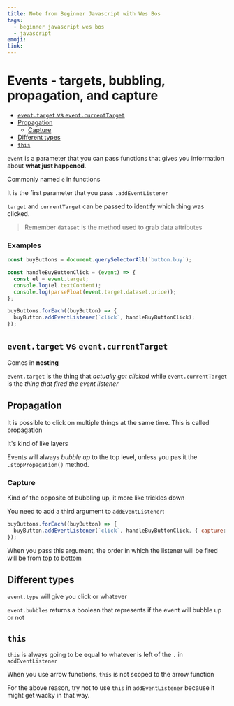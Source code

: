 ```yaml
---
title: Note from Beginner Javascript with Wes Bos
tags:
  - beginner javascript wes bos
  - javascript
emoji:
link:
---
```


# Events - targets, bubbling, propagation, and capture <!-- omit in toc -->

- [`event.target` vs `event.currentTarget`](#eventtarget-vs-eventcurrenttarget)
- [Propagation](#propagation)
  - [Capture](#capture)
- [Different types](#different-types)
- [`this`](#this)

`event` is a parameter that you can pass functions that gives you information about **what just happened**.

Commonly named `e` in functions

It is the first parameter that you pass `.addEventListener`

`target` and `currentTarget` can be passed to identify which thing was clicked.

> Remember `dataset` is the method used to grab data attributes

### Examples

```javascript
const buyButtons = document.querySelectorAll(`button.buy`);

const handleBuyButtonClick = (event) => {
  const el = event.target;
  console.log(el.textContent);
  console.log(parseFloat(event.target.dataset.price));
};

buyButtons.forEach((buyButton) => {
  buyButton.addEventListener(`click`, handleBuyButtonClick);
});
```

## `event.target` vs `event.currentTarget`

Comes in **nesting**

`event.target` is the thing that _actually got clicked_ while `event.currentTarget` is the _thing that fired the event listener_

## Propagation

It is possible to click on multiple things at the same time. This is called propagation

It's kind of like layers

Events will always _bubble up_ to the top level, unless you pas it the `.stopPropagation()` method.

### Capture

Kind of the opposite of bubbling up, it more like trickles down

You need to add a third argument to `addEventListener`:

```javascript
buyButtons.forEach((buyButton) => {
  buyButton.addEventListener(`click`, handleBuyButtonClick, { capture: true });
});
```

When you pass this argument, the order in which the listener will be fired will be from top to bottom

## Different types

`event.type` will give you click or whatever

`event.bubbles` returns a boolean that represents if the event will bubble up or not

## `this`

`this` is always going to be equal to whatever is left of the `.` in `addEventListener`

When you use arrow functions, `this` is not scoped to the arrow function

For the above reason, try not to use `this` in `addEventListener` because it might get wacky in that way.
